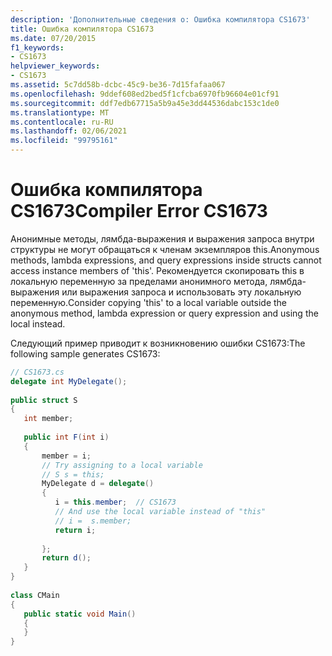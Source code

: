 ```yaml
---
description: 'Дополнительные сведения о: Ошибка компилятора CS1673'
title: Ошибка компилятора CS1673
ms.date: 07/20/2015
f1_keywords:
- CS1673
helpviewer_keywords:
- CS1673
ms.assetid: 5c7dd58b-dcbc-45c9-be36-7d15fafaa067
ms.openlocfilehash: 9ddef608ed2bed5f1cfcba6970fb96604e01cf91
ms.sourcegitcommit: ddf7edb67715a5b9a45e3dd44536dabc153c1de0
ms.translationtype: MT
ms.contentlocale: ru-RU
ms.lasthandoff: 02/06/2021
ms.locfileid: "99795161"
---
```

# <a name="compiler-error-cs1673"></a><span data-ttu-id="49d83-103">Ошибка компилятора CS1673</span><span class="sxs-lookup"><span data-stu-id="49d83-103">Compiler Error CS1673</span></span>

<span data-ttu-id="49d83-104">Анонимные методы, лямбда-выражения и выражения запроса внутри структуры не могут обращаться к членам экземпляров this.</span><span class="sxs-lookup"><span data-stu-id="49d83-104">Anonymous methods, lambda expressions, and query expressions inside structs cannot access instance members of 'this'.</span></span> <span data-ttu-id="49d83-105">Рекомендуется скопировать this в локальную переменную за пределами анонимного метода, лямбда-выражения или выражения запроса и использовать эту локальную переменную.</span><span class="sxs-lookup"><span data-stu-id="49d83-105">Consider copying 'this' to a local variable outside the anonymous method, lambda expression or query expression and using the local instead.</span></span>  
  
 <span data-ttu-id="49d83-106">Следующий пример приводит к возникновению ошибки CS1673:</span><span class="sxs-lookup"><span data-stu-id="49d83-106">The following sample generates CS1673:</span></span>  
  
```csharp  
// CS1673.cs  
delegate int MyDelegate();  
  
public struct S  
{  
   int member;  
  
   public int F(int i)  
   {  
       member = i;  
       // Try assigning to a local variable  
       // S s = this;  
       MyDelegate d = delegate()  
       {  
          i = this.member;  // CS1673  
          // And use the local variable instead of "this"  
          // i =  s.member;  
          return i;  
  
       };  
       return d();  
   }  
}  
  
class CMain  
{  
   public static void Main()  
   {  
   }  
}  
```
